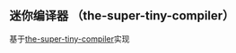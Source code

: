 ## 迷你编译器 （the-super-tiny-compiler）

基于[the-super-tiny-compiler](https://github.com/jamiebuilds/the-super-tiny-compiler)实现